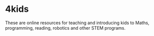 # 4kids
These are online resources for teaching and introducing kids to Maths, programming, reading, robotics and other STEM programs. 
